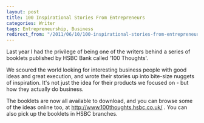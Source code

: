 ```yaml
---
layout: post
title: 100 Inspirational Stories From Entrepreneurs
categories: Writer
tags: Entrepreneurship, Business
redirect_from: "/2011/06/10/100-inspirational-stories-from-entrepreneurs/"
---
```



Last year I had the privilege of being one of the writers behind a series of booklets published by HSBC Bank called '100 Thoughts'.

We scoured the world looking for interesting business people with good ideas and great execution, and wrote their stories up into bite-size nuggets of inspiration. It's not just the idea for their products we focused on - but how they actually do business.

The booklets are now all available to download, and you can browse some of the ideas online too, at http://www.100thoughts.hsbc.co.uk/ . You can also pick up the booklets in HSBC branches.